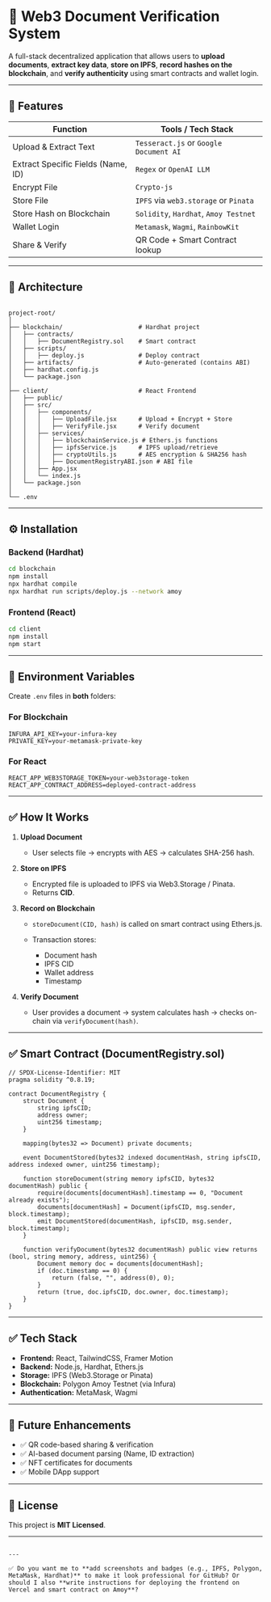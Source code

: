 


# 📄 Web3 Document Verification System

A full-stack decentralized application that allows users to **upload documents**, **extract key data**, **store on IPFS**, **record hashes on the blockchain**, and **verify authenticity** using smart contracts and wallet login.

---

## 🚀 Features

| Function                           | Tools / Tech Stack                              |
| ---------------------------------- | ----------------------------------------------- |
| Upload & Extract Text              | `Tesseract.js` or `Google Document AI`          |
| Extract Specific Fields (Name, ID) | `Regex` or `OpenAI LLM`                         |
| Encrypt File                       | `Crypto-js`                                     |
| Store File                         | `IPFS` via `web3.storage` or `Pinata`           |
| Store Hash on Blockchain           | `Solidity`, `Hardhat`, `Amoy Testnet`           |
| Wallet Login                       | `Metamask`, `Wagmi`, `RainbowKit`               |
| Share & Verify                     | QR Code + Smart Contract lookup                 |

---

## 🧠 Architecture

```

project-root/
│
├── blockchain/                     # Hardhat project
│   ├── contracts/
│   │   ├── DocumentRegistry.sol    # Smart contract
│   ├── scripts/
│   │   ├── deploy.js               # Deploy contract
│   ├── artifacts/                  # Auto-generated (contains ABI)
│   ├── hardhat.config.js
│   └── package.json
│
├── client/                         # React Frontend
│   ├── public/
│   ├── src/
│   │   ├── components/
│   │   │   ├── UploadFile.jsx      # Upload + Encrypt + Store
│   │   │   ├── VerifyFile.jsx      # Verify document
│   │   ├── services/
│   │   │   ├── blockchainService.js # Ethers.js functions
│   │   │   ├── ipfsService.js      # IPFS upload/retrieve
│   │   │   ├── cryptoUtils.js      # AES encryption & SHA256 hash
│   │   │   ├── DocumentRegistryABI.json # ABI file
│   │   ├── App.jsx
│   │   └── index.js
│   └── package.json
│
└── .env

````

---

## ⚙️ Installation

### **Backend (Hardhat)**
```bash
cd blockchain
npm install
npx hardhat compile
npx hardhat run scripts/deploy.js --network amoy
````

### **Frontend (React)**

```bash
cd client
npm install
npm start
```

---

## 🔑 Environment Variables

Create `.env` files in **both** folders:

### **For Blockchain**

```
INFURA_API_KEY=your-infura-key
PRIVATE_KEY=your-metamask-private-key
```

### **For React**

```
REACT_APP_WEB3STORAGE_TOKEN=your-web3storage-token
REACT_APP_CONTRACT_ADDRESS=deployed-contract-address
```

---

## ✅ How It Works

1. **Upload Document**

   * User selects file → encrypts with AES → calculates SHA-256 hash.

2. **Store on IPFS**

   * Encrypted file is uploaded to IPFS via Web3.Storage / Pinata.
   * Returns **CID**.

3. **Record on Blockchain**

   * `storeDocument(CID, hash)` is called on smart contract using Ethers.js.
   * Transaction stores:

     * Document hash
     * IPFS CID
     * Wallet address
     * Timestamp

4. **Verify Document**

   * User provides a document → system calculates hash → checks on-chain via `verifyDocument(hash)`.

---

## ✅ Smart Contract (DocumentRegistry.sol)

```solidity
// SPDX-License-Identifier: MIT
pragma solidity ^0.8.19;

contract DocumentRegistry {
    struct Document {
        string ipfsCID;
        address owner;
        uint256 timestamp;
    }

    mapping(bytes32 => Document) private documents;

    event DocumentStored(bytes32 indexed documentHash, string ipfsCID, address indexed owner, uint256 timestamp);

    function storeDocument(string memory ipfsCID, bytes32 documentHash) public {
        require(documents[documentHash].timestamp == 0, "Document already exists");
        documents[documentHash] = Document(ipfsCID, msg.sender, block.timestamp);
        emit DocumentStored(documentHash, ipfsCID, msg.sender, block.timestamp);
    }

    function verifyDocument(bytes32 documentHash) public view returns (bool, string memory, address, uint256) {
        Document memory doc = documents[documentHash];
        if (doc.timestamp == 0) {
            return (false, "", address(0), 0);
        }
        return (true, doc.ipfsCID, doc.owner, doc.timestamp);
    }
}
```

---

## ✅ Tech Stack

* **Frontend:** React, TailwindCSS, Framer Motion
* **Backend:** Node.js, Hardhat, Ethers.js
* **Storage:** IPFS (Web3.Storage or Pinata)
* **Blockchain:** Polygon Amoy Testnet (via Infura)
* **Authentication:** MetaMask, Wagmi

---

## 📌 Future Enhancements

* ✅ QR code-based sharing & verification
* ✅ AI-based document parsing (Name, ID extraction)
* ✅ NFT certificates for documents
* ✅ Mobile DApp support

---

## 📜 License

This project is **MIT Licensed**.

---

```

---

✅ Do you want me to **add screenshots and badges (e.g., IPFS, Polygon, MetaMask, Hardhat)** to make it look professional for GitHub? Or should I also **write instructions for deploying the frontend on Vercel and smart contract on Amoy**?
```

